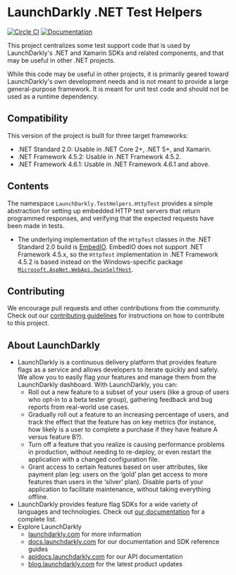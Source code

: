 # LaunchDarkly .NET Test Helpers

[![Circle CI](https://circleci.com/gh/launchdarkly/dotnet-test-helpers.svg?style=svg)](https://circleci.com/gh/launchdarkly/dotnet-test-helpers) [![Documentation](https://img.shields.io/static/v1?label=go.dev&message=reference&color=00add8)](https://pkg.go.dev/github.com/launchdarkly/go-test-helpers)

This project centralizes some test support code that is used by LaunchDarkly's .NET and Xamarin SDKs and related components, and that may be useful in other .NET projects.

While this code may be useful in other projects, it is primarily geared toward LaunchDarkly's own development needs and is not meant to provide a large general-purpose framework. It is meant for unit test code and should not be used as a runtime dependency.

## Compatibility

This version of the project is built for three target frameworks:

* .NET Standard 2.0: Usable in .NET Core 2+, .NET 5+, and Xamarin.
* .NET Framework 4.5.2: Usable in .NET Framework 4.5.2.
* .NET Framework 4.6.1: Usable in .NET Framework 4.6.1 and above.

## Contents

The namespace `LaunchDarkly.TestHelpers.HttpTest` provides a simple abstraction for setting up embedded HTTP test servers that return programmed responses, and verifying that the expected requests have been made in tests.

* The underlying implementation of the `HttpTest` classes in the .NET Standard 2.0 build is [EmbedIO](https://github.com/unosquare/embedio). EmbedIO does not support .NET Framework 4.5.x, so the `HttpTest` implementation in .NET Framework 4.5.2 is based instead on the Windows-specific package [`Microsoft.AspNet.WebApi.OwinSelfHost`](https://docs.microsoft.com/en-us/aspnet/web-api/overview/hosting-aspnet-web-api/use-owin-to-self-host-web-api).

## Contributing

We encourage pull requests and other contributions from the community. Check out our [contributing guidelines](CONTRIBUTING.md) for instructions on how to contribute to this project.

## About LaunchDarkly

* LaunchDarkly is a continuous delivery platform that provides feature flags as a service and allows developers to iterate quickly and safely. We allow you to easily flag your features and manage them from the LaunchDarkly dashboard.  With LaunchDarkly, you can:
    * Roll out a new feature to a subset of your users (like a group of users who opt-in to a beta tester group), gathering feedback and bug reports from real-world use cases.
    * Gradually roll out a feature to an increasing percentage of users, and track the effect that the feature has on key metrics (for instance, how likely is a user to complete a purchase if they have feature A versus feature B?).
    * Turn off a feature that you realize is causing performance problems in production, without needing to re-deploy, or even restart the application with a changed configuration file.
    * Grant access to certain features based on user attributes, like payment plan (eg: users on the ‘gold’ plan get access to more features than users in the ‘silver’ plan). Disable parts of your application to facilitate maintenance, without taking everything offline.
* LaunchDarkly provides feature flag SDKs for a wide variety of languages and technologies. Check out [our documentation](https://docs.launchdarkly.com/docs) for a complete list.
* Explore LaunchDarkly
    * [launchdarkly.com](https://www.launchdarkly.com/ "LaunchDarkly Main Website") for more information
    * [docs.launchdarkly.com](https://docs.launchdarkly.com/  "LaunchDarkly Documentation") for our documentation and SDK reference guides
    * [apidocs.launchdarkly.com](https://apidocs.launchdarkly.com/  "LaunchDarkly API Documentation") for our API documentation
    * [blog.launchdarkly.com](https://blog.launchdarkly.com/  "LaunchDarkly Blog Documentation") for the latest product updates
